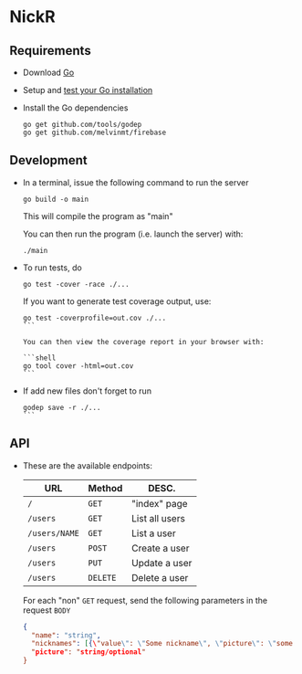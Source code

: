 # NickR

Requirements
------------

  + Download [Go](http://golang.org/dl)

  + Setup and [test your Go installation](https://golang.org/doc/install#testing)

  + Install the Go dependencies

    ```shell
    go get github.com/tools/godep
    go get github.com/melvinmt/firebase
    ```

Development
-----------

  + In a terminal, issue the following command to run the server

    ```shell
    go build -o main
    ```

    This will compile the program as "main"

    You can then run the program (i.e. launch the server) with:

    ```shell
    ./main
    ```

  + To run tests, do

    ```shell
    go test -cover -race ./...
    ```

    If you want to generate test coverage output, use:

    ````shell
    go test -coverprofile=out.cov ./...
    ```

    You can then view the coverage report in your browser with:

    ```shell
    go tool cover -html=out.cov
    ```

  + If add new files don't forget to run

    ````shell
    godep save -r ./...
    ```

API
---

  + These are the available endpoints:

    URL | Method  | DESC.
    --- | --- | ---
    `/` | `GET` | "index" page
    `/users` | `GET` | List all users
    `/users/NAME` | `GET` | List a user
    `/users` | `POST`  | Create a user
    `/users` | `PUT` | Update a user
    `/users` | `DELETE` | Delete a user

    For each "non" `GET` request, send the following parameters in the request `BODY`

    ```json
    {
      "name": "string",
      "nicknames": [{\"value\": \"Some nickname\", \"picture\": \"some url\"}],
      "picture": "string/optional"
    }
    ```


